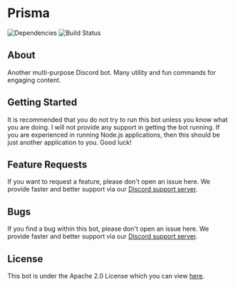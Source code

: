 # Prisma
![Dependencies](https://david-dm.org/PassTheMayo/Prisma.svg "Dependencies")
![Build Status](https://api.travis-ci.org/PassTheMayo/Prisma.svg?branch=master "Build Status")

## About
Another multi-purpose Discord bot. Many utility and fun commands for engaging content.

## Getting Started
It is recommended that you do not try to run this bot unless you know what you are doing. I will not provide any support in getting the bot running. If you are experienced in running Node.js applications, then this should be just another application to you. Good luck!

## Feature Requests
If you want to request a feature, please don't open an issue here. We provide faster and better support via our [Discord support server](https://discord.gg/3hqURjk).

## Bugs
If you find a bug within this bot, please don't open an issue here. We provide faster and better support via our [Discord support server](https://discord.gg/3hqURjk).

## License
This bot is under the Apache 2.0 License which you can view [here](https://github.com/PassTheMayo/Prisma/blob/master/LICENSE).
